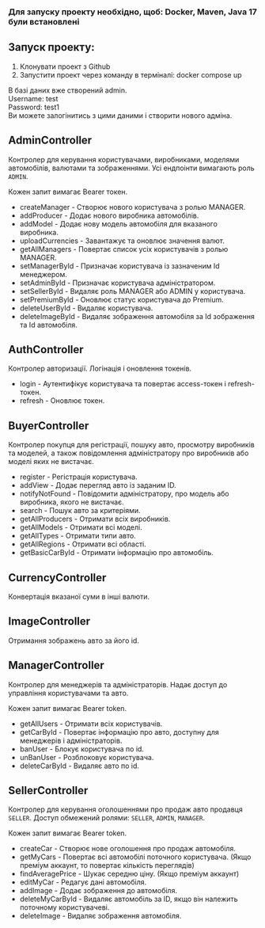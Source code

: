### Для запуску проекту необхідно, щоб: Docker, Maven, Java 17 були встановлені

## Запуск проекту:
1. Клонувати проект з Github
2. Запустити проект через команду в терміналі: docker compose up

В базі даних вже створений admin.  
Username: test  
Password: test1  
Ви можете залогінитись з цими даними і створити нового адміна.

## AdminController

Контролер для керування користувачами, виробниками, моделями автомобілів, валютами та зображеннями. Усі ендпоінти вимагають роль `ADMIN`.

Кожен запит вимагає Bearer токен.

* createManager - Створює нового користувача з ролью MANAGER.
* addProducer - Додає нового виробника автомобілів.
* addModel - Додає нову модель автомобіля для вказаного виробника.
* uploadCurrencies - Завантажує та оновлює значення валют.
* getAllManagers - Повертає список усіх користувачів з ролью MANAGER.
* setManagerById - Призначає користувача із зазначеним Id менеджером.
* setAdminById - Призначає користувача адміністратором.
* setSellerById - Видаляє роль MANAGER або ADMIN у користувача.
* setPremiumById - Оновлює статус користувача до Premium.
* deleteUserById - Видаляє користувача.
* deleteImageById - Видаляє зображення автомобіля за Id зображення та Id автомобіля.

## AuthController

Контролер авторизації. Логінація і оновлення токенів.

* login - Аутентифікує користувача та повертає access-токен і refresh-токен.
* refresh - Оновлює токен.

## BuyerController

Контролер покупця для регістрації, пошуку авто, просмотру виробників та моделей, а також повідомлення адміністратору про виробників або моделі яких не вистачає.

* register - Регістрація користувача.
* addView - Додає перегляд авто із заданим ID.
* notifyNotFound - Повідомити адміністратору, про модель або виробника, якого не вистачає.
* search - Пошук авто за критеріями.
* getAllProducers - Отримати всіх виробників.
* getAllModels - Отримати всі моделі.
* getAllTypes - Отримати типи авто.
* getAllRegions - Отримати всі області.
* getBasicCarById - Отримати інформацію про автомобіль.

## CurrencyController
Конвертація вказаної суми в інші валюти.

## ImageController
Отримання зображень авто за його id.

## ManagerController
Контролер для менеджерів та адміністраторів. Надає доступ до управління користувачами та авто.

Кожен запит вимагає Bearer token.

* getAllUsers - Отримати всіх користувачів.
* getCarById - Повертає інформацію про авто, доступну для менеджерів і адміністраторів.
* banUser - Блокує користувача по id.
* unBanUser - Розблоковує користувача.
* deleteCarById - Видаляє авто по id.

## SellerController

Контролер для керування оголошеннями про продаж авто продавця `SELLER`. Доступ обмежений ролями: `SELLER`, `ADMIN`, `MANAGER`.

Кожен запит вимагає Bearer token.

* createCar - Створює нове оголошення про продаж автомобіля.
* getMyCars - Повертає всі автомобілі поточного користувача. (Якщо преміум аккаунт, то повертає кількість переглядів)
* findAveragePrice - Шукає середню ціну. (Якщо преміум аккаунт)
* editMyCar - Редагує дані автомобіля.
* addImage - Додає зображення до автомобіля.
* deleteMyCarById - Видаляє автомобіль за ID, якщо він належить поточному користувачеві.
* deleteImage - Видаляє зображення автомобіля.

